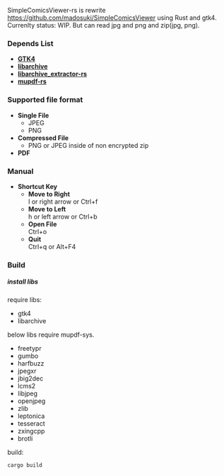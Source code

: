 SimpleComicsViewer-rs is rewrite https://github.com/madosuki/SimpleComicsViewer using Rust and gtk4.  
Currenlty status: WIP. But can read jpg and png and zip(jpg, png).

### Depends List
- **[GTK4](https://crates.io/crates/gtk4)**
- **[libarchive](https://www.libarchive.org/)**
- **[libarchive_extractor-rs](https://github.com/madosuki/libarchive_extractor-rs)**
- **[mupdf-rs](https://github.com/ArtifexSoftware/mupdf)**
  
### Supported file format
- **Single File**
    - JPEG
    - PNG
- **Compressed File**
    - PNG or JPEG inside of non encrypted zip
- **PDF**

 ### Manual
- **Shortcut Key**
    - **Move to Right**  
        l or right arrow or Ctrl+f  
    - **Move to Left**  
        h or left arrow or Ctrl+b  
    - **Open File**  
        Ctrl+o  
    - **Quit**  
        Ctrl+q or Alt+F4  

### Build
##### install libs
require libs:  
- gtk4
- libarchive

below libs require mupdf-sys.  
- freetypr
- gumbo
- harfbuzz
- jpegxr
- jbig2dec
- lcms2
- libjpeg
- openjpeg
- zlib
- leptonica
- tesseract
- zxingcpp
- brotli

build:
```bash
cargo build
```
